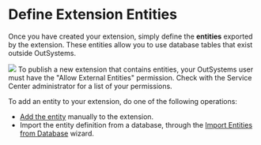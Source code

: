 # Define Extension Entities

Once you have created your extension, simply define the **entities** exported by the extension. These entities allow you to use database tables that exist outside OutSystems.

![](../../../../.gitbook/assets/warning.gif) To publish a new extension that contains entities, your OutSystems user must have the "Allow External Entities" permission. Check with the Service Center administrator for a list of your permissions.

To add an entity to your extension, do one of the following operations:

* [Add the entity](https://github.com/danielmarquespt/docs-product/tree/e7ea3f444d5129dab245c69ab72ae091554bc4fb/src/extensibility-and-integration/integration-studio/managing-extensions/entity-add.md%3E) manually to the extension. 
* Import the entity definition from a database, through the [Import Entities from Database](https://github.com/danielmarquespt/docs-product/tree/e7ea3f444d5129dab245c69ab72ae091554bc4fb/src/extensibility-and-integration/integration-studio/managing-extensions/entity-import-from-database.md%3E) wizard.

